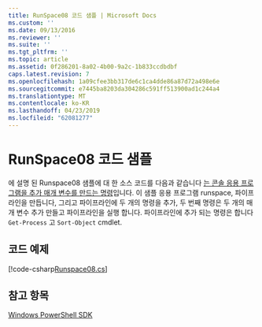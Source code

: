 ```yaml
---
title: RunSpace08 코드 샘플 | Microsoft Docs
ms.custom: ''
ms.date: 09/13/2016
ms.reviewer: ''
ms.suite: ''
ms.tgt_pltfrm: ''
ms.topic: article
ms.assetid: 0f286201-8a02-4b00-9a2c-1b833ccdbdbf
caps.latest.revision: 7
ms.openlocfilehash: 1a09cfee3bb317de6c1ca4dde86a87d72a498e6e
ms.sourcegitcommit: e7445ba8203da304286c591ff513900ad1c244a4
ms.translationtype: MT
ms.contentlocale: ko-KR
ms.lasthandoff: 04/23/2019
ms.locfileid: "62081277"
---
```

# <a name="runspace08-code-sample"></a>RunSpace08 코드 샘플

에 설명 된 Runspace08 샘플에 대 한 소스 코드를 다음과 같습니다 [는 콘솔 응용 프로그램을 추가 매개 변수를 만드는 명령](http://msdn.microsoft.com/en-us/848b2b46-60f1-4a86-b448-cfc7c0cccfba)입니다. 이 샘플 응용 프로그램 runspace, 파이프라인을 만듭니다, 그리고 파이프라인에 두 개의 명령을 추가, 두 번째 명령은 두 개의 매개 변수 추가 만들고 파이프라인을 실행 합니다. 파이프라인에 추가 되는 명령은 합니다 `Get-Process` 고 `Sort-Object` cmdlet.

## <a name="code-sample"></a>코드 예제

[!code-csharp[Runspace08.cs](../../powershell-sdk-samples/SDK-2.0/csharp/Runspace08/Runspace08.cs#L11-L86 "Runspace08.cs")]

## <a name="see-also"></a>참고 항목

[Windows PowerShell SDK](../windows-powershell-reference.md)